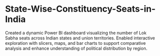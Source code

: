 # State-Wise-Constituency-Seats-in-India
Created a dynamic Power BI dashboard visualizing the number of Lok Sabha seats across Indian states and union territories. Enabled interactive exploration with slicers, maps, and bar charts to support comparative analysis and enhance understanding of political distribution by region.
